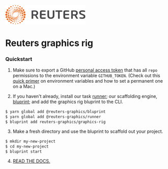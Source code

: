 ![Reuters](badge.svg)

# Reuters graphics rig

### Quickstart

1. Make sure to export a GitHub [personal access token](https://help.github.com/en/github/authenticating-to-github/creating-a-personal-access-token-for-the-command-line) that has all `repo` permissions to the environment variable `GITHUB_TOKEN`. (Check out this [quick primer](https://medium.com/@himanshuagarwal1395/setting-up-environment-variables-in-macos-sierra-f5978369b255) on environment variables and how to set a permanent one on a Mac.)

2. If you haven't already, install our task [runner](https://github.com/reuters-graphics/runner); our scaffolding engine, [bluprint](https://github.com/reuters-graphics/bluprint); and add the graphics rig bluprint to the CLI.

  ```
  $ yarn global add @reuters-graphics/bluprint
  $ yarn global add @reuters-graphics/runner
  $ bluprint add reuters-graphics/graphics-rig
  ```

3. Make a fresh directory and use the bluprint to scaffold out your project.

  ```
  $ mkdir my-new-project
  $ cd my-new-project
  $ bluprint start
  ```

4. [READ THE DOCS.](https://reuters-graphics.github.io/style/graphics-rig/)

